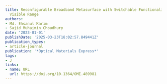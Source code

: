 ```yaml
---
title: Reconfigurable Broadband Metasurface with Switchable Functionalities in the
  Visible Range
authors:
- Md. Ehsanul Karim
- Sajid Muhaimin Choudhury
date: '2023-01-01'
publishDate: '2025-03-23T18:02:57.849441Z'
publication_types:
- article-journal
publication: '*Optical Materials Express*'
tags:
- J
links:
- name: URL
  url: https://doi.org/10.1364/OME.489981
---
```

